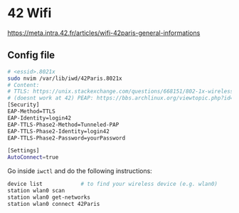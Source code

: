 # 42 Wifi 

https://meta.intra.42.fr/articles/wifi-42paris-general-informations

## Config file

```bash
# <essid>.8021x
sudo nvim /var/lib/iwd/42Paris.8021x
# Content:
# TTLS: https://unix.stackexchange.com/questions/668151/802-1x-wireless-connection-using-iwctl
# (doesnt work at 42) PEAP: https://bbs.archlinux.org/viewtopic.php?id=259050
[Security]
EAP-Method=TTLS
EAP-Identity=login42
EAP-TTLS-Phase2-Method=Tunneled-PAP
EAP-TTLS-Phase2-Identity=login42
EAP-TTLS-Phase2-Password=yourPassword

[Settings]
AutoConnect=true
```

Go inside `iwctl` and do the following instructions:

```bash
device list            # to find your wireless device (e.g. wlan0)
station wlan0 scan
station wlan0 get-networks
station wlan0 connect 42Paris
```
